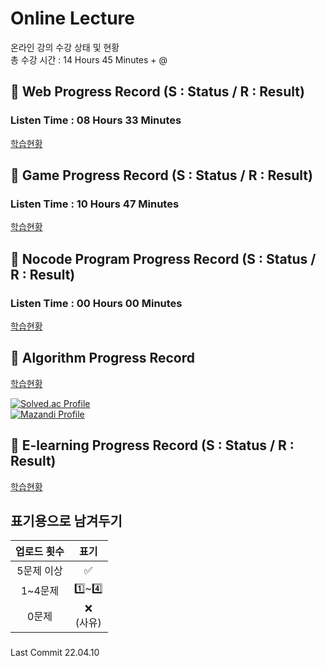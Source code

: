 # Online Lecture
 온라인 강의 수강 상태 및 현황    
 총 수강 시간 : 14 Hours 45 Minutes + @
 
## 📍 Web Progress Record (S : Status / R : Result) 
###   Listen Time : 08 Hours 33 Minutes

[학습현황](https://github.com/rylahs/Lecture/blob/main/Web/ReadMe.md)

## 📍 Game Progress Record (S : Status / R : Result)
### Listen Time : 10 Hours 47 Minutes

[학습현황](https://github.com/rylahs/Lecture/blob/main/C%2CGame/ReadMe.md)

## 📍 Nocode Program Progress Record (S : Status / R : Result)
### Listen Time : 00 Hours 00 Minutes

[학습현황](https://github.com/rylahs/Lecture/blob/main/Nocode/ReadMe.md)



## 📍 Algorithm Progress Record
  
[학습현황](https://github.com/rylahs/Lecture/blob/main/BaaaaaaaaaaaaaaaaaaaaarkingDog/ReadMe.md)    

[![Solved.ac Profile](http://mazassumnida.wtf/api/generate_badge?boj=mintarisha)](https://solved.ac/mintarisha)    
[![Mazandi Profile](http://mazandi.herokuapp.com/api?handle=mintarisha&theme=dark)](https://solved.ac/mintarisha)    



## 📍 E-learning Progress Record (S : Status / R : Result)

[학습현황](https://github.com/rylahs/Lecture/blob/main/Etc/ReadMe.md)    





## 표기용으로 남겨두기
| 업로드 횟수 | 표기 |
| :---: | :---: |
| 5문제 이상 | ✅ |
| 1~4문제 | 1️⃣~4️⃣ |
| 0문제 | ❌ <br/>(사유) |

###
Last Commit 22.04.10
